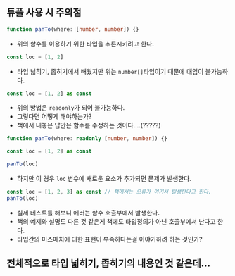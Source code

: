 ## 튜플 사용 시 주의점
```typescript
function panTo(where: [number, number]) {}
```
- 위의 함수를 이용하기 위한 타입을 추론시키려고 한다.

```typescript
const loc = [1, 2]
```
- 타입 넓히기, 좁히기에서 배웠지만 위는 `number[]`타입이기 때문에 대입이 불가능하다.

```typescript
const loc = [1, 2] as const
```
- 위의 방법은 `readonly`가 되어 불가능하다.
- 그렇다면 어떻게 해야하는가?
- 책에서 내놓은 답안은 함수를 수정하는 것이다....(?????)

```typescript
function panTo(where: readonly [number, number]) {}

const loc = [1, 2] as const

panTo(loc)
```
- 하지만 이 경우 `loc` 변수에 새로운 요소가 추가되면 문제가 발생한다.

```typescript
const loc = [1, 2, 3] as const // 책에서는 오류가 여기서 발생한다고 한다.
panTo(loc)
```
- 실제 테스트를 해보니 에러는 함수 호출부에서 발생한다.
- 책의 예제와 설명도 다른 것 같은게 책에도 타입정의가 아닌 호출부에서 난다고 한다.
- 타입간의 미스매치에 대한 표현이 부족하다는걸 이야기하려 하는 것인가?

## 전체적으로 타입 넓히기, 좁히기의 내용인 것 같은데...